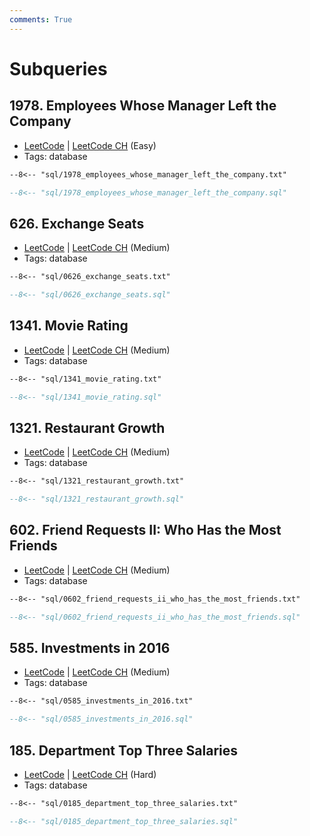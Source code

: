 ```yaml
---
comments: True
---
```


# Subqueries

## 1978. Employees Whose Manager Left the Company

-   [LeetCode](https://leetcode.com/problems/employees-whose-manager-left-the-company/) | [LeetCode CH](https://leetcode.cn/problems/employees-whose-manager-left-the-company/) (Easy)
-   Tags: database

```txt
--8<-- "sql/1978_employees_whose_manager_left_the_company.txt"
```
```sql
--8<-- "sql/1978_employees_whose_manager_left_the_company.sql"
```


## 626. Exchange Seats

-   [LeetCode](https://leetcode.com/problems/exchange-seats/) | [LeetCode CH](https://leetcode.cn/problems/exchange-seats/) (Medium)
-   Tags: database

```txt
--8<-- "sql/0626_exchange_seats.txt"
```
```sql
--8<-- "sql/0626_exchange_seats.sql"
```


## 1341. Movie Rating

-   [LeetCode](https://leetcode.com/problems/movie-rating/) | [LeetCode CH](https://leetcode.cn/problems/movie-rating/) (Medium)
-   Tags: database

```txt
--8<-- "sql/1341_movie_rating.txt"
```
```sql
--8<-- "sql/1341_movie_rating.sql"
```


## 1321. Restaurant Growth

-   [LeetCode](https://leetcode.com/problems/restaurant-growth/) | [LeetCode CH](https://leetcode.cn/problems/restaurant-growth/) (Medium)
-   Tags: database

```txt
--8<-- "sql/1321_restaurant_growth.txt"
```
```sql
--8<-- "sql/1321_restaurant_growth.sql"
```


## 602. Friend Requests II: Who Has the Most Friends

-   [LeetCode](https://leetcode.com/problems/friend-requests-ii-who-has-the-most-friends/) | [LeetCode CH](https://leetcode.cn/problems/friend-requests-ii-who-has-the-most-friends/) (Medium)
-   Tags: database

```txt
--8<-- "sql/0602_friend_requests_ii_who_has_the_most_friends.txt"
```
```sql
--8<-- "sql/0602_friend_requests_ii_who_has_the_most_friends.sql"
```


## 585. Investments in 2016

-   [LeetCode](https://leetcode.com/problems/investments-in-2016/) | [LeetCode CH](https://leetcode.cn/problems/investments-in-2016/) (Medium)
-   Tags: database

```txt
--8<-- "sql/0585_investments_in_2016.txt"
```
```sql
--8<-- "sql/0585_investments_in_2016.sql"
```


## 185. Department Top Three Salaries

-   [LeetCode](https://leetcode.com/problems/department-top-three-salaries/) | [LeetCode CH](https://leetcode.cn/problems/department-top-three-salaries/) (Hard)
-   Tags: database

```txt
--8<-- "sql/0185_department_top_three_salaries.txt"
```
```sql
--8<-- "sql/0185_department_top_three_salaries.sql"
```
